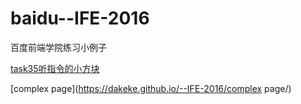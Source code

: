 # baidu--IFE-2016
百度前端学院练习小例子

 
[task35听指令的小方块](https://dakeke.github.io/--IFE-2016/task35/)

 
[complex page](https://dakeke.github.io/--IFE-2016/complex page/)
